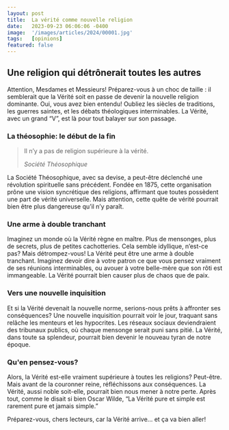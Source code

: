 ```yaml
---
layout: post
title:  La vérité comme nouvelle religion
date:   2023-09-23 06:06:06 -0400
image:  '/images/articles/2024/00001.jpg'
tags:   [opinions]
featured: false
---
```


## Une religion qui détrônerait toutes les autres

Attention, Mesdames et Messieurs! Préparez-vous à un choc de taille : il semblerait que la Vérité soit en passe de devenir la nouvelle religion dominante. Oui, vous avez bien entendu! Oubliez les siècles de traditions, les guerres saintes, et les débats théologiques interminables. La Vérité, avec un grand “V”, est là pour tout balayer sur son passage.

### La théosophie: le début de la fin

> Il n’y a pas de religion supérieure à la vérité.
>
> <cite>Société Théosophique</cite>

La Société Théosophique, avec sa devise, a peut-être déclenché une révolution spirituelle sans précédent. Fondée en 1875, cette organisation prône une vision syncrétique des religions, affirmant que toutes possèdent une part de vérité universelle. Mais attention, cette quête de vérité pourrait bien être plus dangereuse qu’il n’y paraît.

### Une arme à double tranchant

Imaginez un monde où la Vérité règne en maître. Plus de mensonges, plus de secrets, plus de petites cachotteries. Cela semble idyllique, n’est-ce pas? Mais détrompez-vous! La Vérité peut être une arme à double tranchant. Imaginez devoir dire à votre patron ce que vous pensez vraiment de ses réunions interminables, ou avouer à votre belle-mère que son rôti est immangeable. La Vérité pourrait bien causer plus de chaos que de paix.

### Vers une nouvelle inquisition

Et si la Vérité devenait la nouvelle norme, serions-nous prêts à affronter ses conséquences? Une nouvelle inquisition pourrait voir le jour, traquant sans relâche les menteurs et les hypocrites. Les réseaux sociaux deviendraient des tribunaux publics, où chaque mensonge serait puni sans pitié. La Vérité, dans toute sa splendeur, pourrait bien devenir le nouveau tyran de notre époque.

### Qu'en pensez-vous?

Alors, la Vérité est-elle vraiment supérieure à toutes les religions? Peut-être. Mais avant de la couronner reine, réfléchissons aux conséquences. La Vérité, aussi noble soit-elle, pourrait bien nous mener à notre perte. Après tout, comme le disait si bien Oscar Wilde, “La Vérité pure et simple est rarement pure et jamais simple.”

Préparez-vous, chers lecteurs, car la Vérité arrive... et ça va bien aller!
